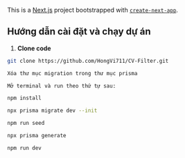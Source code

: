 This is a [Next.js](https://nextjs.org) project bootstrapped with [`create-next-app`](https://nextjs.org/docs/app/api-reference/cli/create-next-app).

## Hướng dẫn cài đặt và chạy dự án

1. **Clone code**

```bash
git clone https://github.com/HongVi711/CV-Filter.git

Xóa thư mục migration trong thư mục prisma

Mở terminal và run theo thứ tự sau:

npm install

npx prisma migrate dev --init

npm run seed

npx prisma generate

npm run dev



